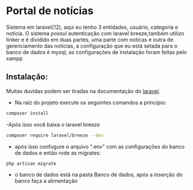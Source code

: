 # Portal de notícias
Sistema em laravel(12), aqui eu tenho 3 entidades, usuário, categoria e notícia. O sistema possuí autenticação com laravel breeze,também utilizo tinker e é dívidido em duas partes, uma parte com noticas e outra de gerenciamento das notícias, a configuração que eu está setada para o banco de dados é mysql, as configurações de instalação foram feitas pelo xampp
 ## Instalação:

Muitas duvidas podem ser tiradas na documentação do  [laravel](https://laravel.com/docs/12.x/).

- Na raiz do projeto execute os seguintes comandos a principio:

```bash
composer install
```

-Após isso você baixa o laravel breeze

```bash
composer require laravel/breeze --dev
```

- após isso confugure o arquivo ".env" com as configurações do banco de dados e então rode as migrates:

```bash
php artisan migrate
```

- o banco de dados está na pasta Banco de dados, após a inserção do banco faça a alimentação
